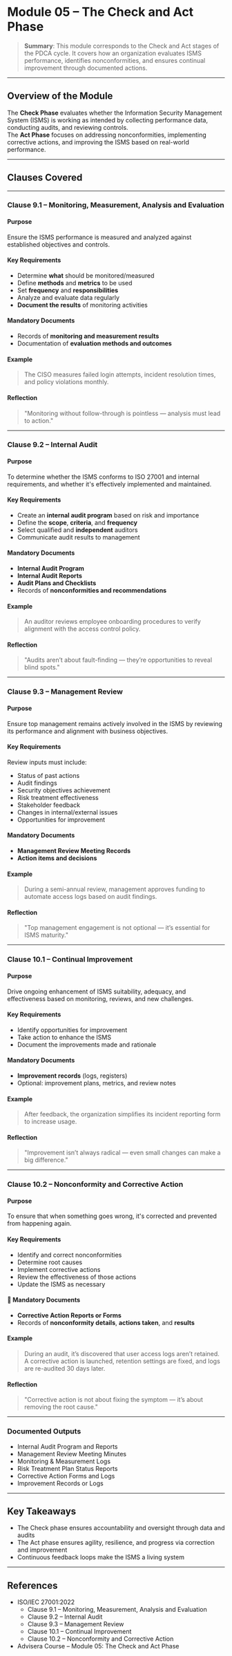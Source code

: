 # Module 05 – The Check and Act Phase

> **Summary**: This module corresponds to the Check and Act stages of the PDCA cycle. It covers how an organization evaluates ISMS performance, identifies nonconformities, and ensures continual improvement through documented actions.

---

## Overview of the Module

The **Check Phase** evaluates whether the Information Security Management System (ISMS) is working as intended by collecting performance data, conducting audits, and reviewing controls.  
The **Act Phase** focuses on addressing nonconformities, implementing corrective actions, and improving the ISMS based on real-world performance.

---

## Clauses Covered

---

### Clause 9.1 – Monitoring, Measurement, Analysis and Evaluation

#### Purpose

Ensure the ISMS performance is measured and analyzed against established objectives and controls.

#### Key Requirements

- Determine **what** should be monitored/measured
- Define **methods** and **metrics** to be used
- Set **frequency** and **responsibilities**
- Analyze and evaluate data regularly
- **Document the results** of monitoring activities

#### Mandatory Documents

- Records of **monitoring and measurement results**
- Documentation of **evaluation methods and outcomes**

#### Example

> The CISO measures failed login attempts, incident resolution times, and policy violations monthly.

#### Reflection

> "Monitoring without follow-through is pointless — analysis must lead to action."

---

### Clause 9.2 – Internal Audit

#### Purpose

To determine whether the ISMS conforms to ISO 27001 and internal requirements, and whether it's effectively implemented and maintained.

#### Key Requirements

- Create an **internal audit program** based on risk and importance
- Define the **scope**, **criteria**, and **frequency**
- Select qualified and **independent** auditors
- Communicate audit results to management

#### Mandatory Documents

- **Internal Audit Program**
- **Internal Audit Reports**
- **Audit Plans and Checklists**
- Records of **nonconformities and recommendations**

#### Example

> An auditor reviews employee onboarding procedures to verify alignment with the access control policy.

#### Reflection

> "Audits aren’t about fault-finding — they’re opportunities to reveal blind spots."

---

### Clause 9.3 – Management Review

#### Purpose

Ensure top management remains actively involved in the ISMS by reviewing its performance and alignment with business objectives.

#### Key Requirements

Review inputs must include:

- Status of past actions
- Audit findings
- Security objectives achievement
- Risk treatment effectiveness
- Stakeholder feedback
- Changes in internal/external issues
- Opportunities for improvement

#### Mandatory Documents

- **Management Review Meeting Records**
- **Action items and decisions**

#### Example

> During a semi-annual review, management approves funding to automate access logs based on audit findings.

#### Reflection

> "Top management engagement is not optional — it’s essential for ISMS maturity."

---

### Clause 10.1 – Continual Improvement

#### Purpose

Drive ongoing enhancement of ISMS suitability, adequacy, and effectiveness based on monitoring, reviews, and new challenges.

#### Key Requirements

- Identify opportunities for improvement
- Take action to enhance the ISMS
- Document the improvements made and rationale

#### Mandatory Documents

- **Improvement records** (logs, registers)
- Optional: improvement plans, metrics, and review notes

#### Example

> After feedback, the organization simplifies its incident reporting form to increase usage.

#### Reflection

> "Improvement isn’t always radical — even small changes can make a big difference."

---

### Clause 10.2 – Nonconformity and Corrective Action

#### Purpose

To ensure that when something goes wrong, it's corrected and prevented from happening again.

#### Key Requirements

- Identify and correct nonconformities
- Determine root causes
- Implement corrective actions
- Review the effectiveness of those actions
- Update the ISMS as necessary

#### 📑 Mandatory Documents

- **Corrective Action Reports or Forms**
- Records of **nonconformity details**, **actions taken**, and **results**

#### Example

> During an audit, it’s discovered that user access logs aren’t retained. A corrective action is launched, retention settings are fixed, and logs are re-audited 30 days later.

#### Reflection

> "Corrective action is not about fixing the symptom — it’s about removing the root cause."

---

### Documented Outputs

- Internal Audit Program and Reports
- Management Review Meeting Minutes
- Monitoring & Measurement Logs
- Risk Treatment Plan Status Reports
- Corrective Action Forms and Logs
- Improvement Records or Logs

---

## Key Takeaways

- The Check phase ensures accountability and oversight through data and audits
- The Act phase ensures agility, resilience, and progress via correction and improvement
- Continuous feedback loops make the ISMS a living system

---

## References

- ISO/IEC 27001:2022
  - Clause 9.1 – Monitoring, Measurement, Analysis and Evaluation
  - Clause 9.2 – Internal Audit
  - Clause 9.3 – Management Review
  - Clause 10.1 – Continual Improvement
  - Clause 10.2 – Nonconformity and Corrective Action
- Advisera Course – Module 05: The Check and Act Phase
